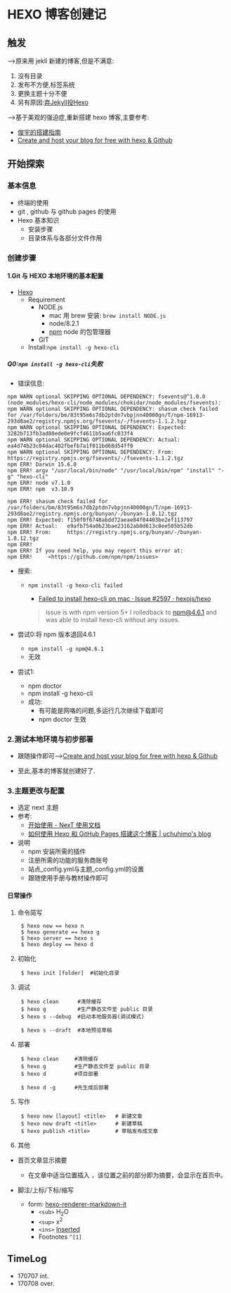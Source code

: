 # HEXO 博客创建记

## 触发

-->原来用 jekll 新建的博客,但是不满意:

1. 没有目录
2. 发布不方便,标签系统 
3. 更换主题十分不便
4. 另有原因:[弃Jekyll投Hexo](http://hui-wang.info/2016/01/25/%E5%BC%83Jekyll%E6%8A%95Hexo/)

-->基于美观的强迫症,重新搭建 hexo 博客,主要参考:

- [俊宇的搭建指南](http://blog.junyu.io/posts/0001-start-blog-with-hexo.html)
- [Create and host your blog for free with hexo & Github](https://malekbenz.com/blog/2016/09/10/Create-Host-Blog-for-free-with-Hexo-Github)

## 开始探索

### 基本信息

- 终端的使用
- git , github 与 github pages 的使用
- Hexo 基本知识 
    - 安装步骤
    - 目录体系与各部分文件作用

### 创建步骤

#### 1.Git 与 HEXO 本地环境的基本配置

- [Hexo](https://hexo.io/docs/index.html)
    - Requirement
        - NODE.js
            -  mac 用 brew 安装: `brew install NODE.js` 
            -  node/8.2.1
            - [npm](https://zh.wikipedia.org/wiki/Npm) node 的包管理器
        - GIT
    - Install:`npm install -g hexo-cli`

##### Q0:`npm install -g hexo-cli`失败

- 错误信息:
    

```
npm WARN optional SKIPPING OPTIONAL DEPENDENCY: fsevents@^1.0.0 (node_modules/hexo-cli/node_modules/chokidar/node_modules/fsevents):
npm WARN optional SKIPPING OPTIONAL DEPENDENCY: shasum check failed for /var/folders/bm/83t95m6s7db2ptdn7vbpjnn40000gn/T/npm-16913-293d8ae2/registry.npmjs.org/fsevents/-/fsevents-1.1.2.tgz
npm WARN optional SKIPPING OPTIONAL DEPENDENCY: Expected: 3282b713fb3ad80ede0e9fcf4611b5aa6fc033f4
npm WARN optional SKIPPING OPTIONAL DEPENDENCY: Actual:   ea4d74b23c04dac402fbefb7a1f011bd68d54ff0
npm WARN optional SKIPPING OPTIONAL DEPENDENCY: From:     https://registry.npmjs.org/fsevents/-/fsevents-1.1.2.tgz
npm ERR! Darwin 15.6.0
npm ERR! argv "/usr/local/bin/node" "/usr/local/bin/npm" "install" "-g" "hexo-cli"
npm ERR! node v7.1.0
npm ERR! npm  v3.10.9

npm ERR! shasum check failed for /var/folders/bm/83t95m6s7db2ptdn7vbpjnn40000gn/T/npm-16913-293d8ae2/registry.npmjs.org/bunyan/-/bunyan-1.8.12.tgz
npm ERR! Expected: f150f0f6748abdd72aeae84f04403be2ef113797
npm ERR! Actual:   e9afb754a0b23bae23162ab0d613c8ee505b52db
npm ERR! From:     https://registry.npmjs.org/bunyan/-/bunyan-1.8.12.tgz
npm ERR!
npm ERR! If you need help, you may report this error at:
npm ERR!     <https://github.com/npm/npm/issues>
```

- 搜索:
    - `npm install -g hexo-cli failed`
        - [Failed to install hexo-cli on mac · Issue #2597 · hexojs/hexo](https://github.com/hexojs/hexo/issues/2597#issuecomment-306659340)

        > issue is with npm version 5+ I rolledback to npm@4.6.1 and was able to install hexo-cli without any issues.
    
- 尝试0:将 npm 版本退回4.6.1
    - `npm install -g npm@4.6.1`
    - 无效

- 尝试1:
    - npm doctor
    - npm install -g hexo-cli 
    - 成功:
        - 有可能是网咯的问题,多运行几次继续下载即可
        - npm doctor 生效


### 2.测试本地环境与初步部署

- 跟随操作即可-->[Create and host your blog for free with hexo & Github](https://malekbenz.com/blog/2016/09/10/Create-Host-Blog-for-free-with-Hexo-Github)

- 至此,基本的博客就创建好了.

### 3.主题更改与配置

- 选定 next 主题
- 参考:
    - [开始使用 - NexT 使用文档](http://theme-next.iissnan.com/getting-started.html)
    - [如何使用 Hexo 和 GitHub Pages 搭建这个博客 | uchuhimo's blog](http://uchuhimo.me/2017/04/11/genesis/)
- 说明
    -  npm 安装所需的插件
    -  注册所需的功能的服务商账号
    -  站点_config.yml与主题_config.yml的设置
    -  跟随使用手册与教材操作即可
    
#### 日常操作

1. 命令简写

        $ hexo new == hexo n
        $ hexo generate == hexo g
        $ hexo server == hexo s
        $ hexo deploy == hexo d

2. 初始化

        $ hexo init [folder]  #初始化目录

3. 调试
    
        $ hexo clean      #清除缓存
        $ hexo g          #生产静态文件至 public 目录
        $ hexo s --debug  #启动本地服务器(调试模式)
        
        $ hexo s --draft  #本地预览草稿
         
        
4. 部署
  
        $ hexo clean     #清除缓存
        $ hexo g         #生产静态文件至 public 目录
        $ hexo d         #项目部署
        
        $ hexo d -g      #先生成后部署

5. 写作
  
        $ hexo new [layout] <title>   # 新建文章
        $ hexo new draft <title>      # 新建草稿
        $ hexo publish <title>        # 草稿发布成文章
  

6. 其他

  - 首页文章显示摘要
      - 在文章中适当位置插入 <!--more-->，该位置之前的部分即为摘要，会显示在首页中。

  - 脚注/上标/下标/缩写
      - form: [hexo-renderer-markdown-it](https://github.com/hexojs/hexo-renderer-markdown-it/blob/master/README.md)
        - `<sub>` H<sub>2</sub>O
        - `<sup>` x<sup>2</sup>
        - `<ins>` <ins>Inserted</ins>
        - Footnotes `^[1]`
    
## TimeLog

- 170707 int.
- 170708 over.




